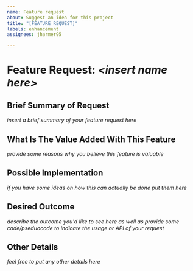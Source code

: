 ```yaml
---
name: Feature request
about: Suggest an idea for this project
title: "[FEATURE REQUEST]"
labels: enhancement
assignees: jharmer95

---
```


# Feature Request: _\<insert name here\>_

## Brief Summary of Request
_insert a brief summary of your feature request here_

## What Is The Value Added With This Feature
_provide some reasons why you believe this feature is valuable_

## Possible Implementation
_if you have some ideas on how this can actually be done put them here_

## Desired Outcome
_describe the outcome you'd like to see here as well as provide some code/pseduocode to indicate the usage or API of your request_

## Other Details
_feel free to put any other details here_
